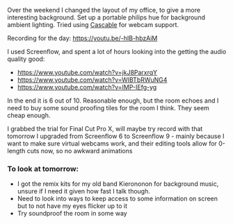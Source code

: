Over the weekend I changed the layout of my office, to give a more interesting background. Set up a portable philips hue for background ambient lighting. Tried using [Cascable](https://cascable.se) for webcam support.

Recording for the day: https://youtu.be/-hIB-hbzAiM

I used Screenflow, and spent a lot of hours looking into the getting the audio quality good:

 - https://www.youtube.com/watch?v=jkJ8ParxrqY
 - https://www.youtube.com/watch?v=WIBTbRWuNG4
 - https://www.youtube.com/watch?v=IMP-IEfg-yg

In the end it is 6 out of 10. Reasonable enough, but the room echoes and I need to buy some sound proofing tiles for the room I think. They seem cheap enough.

I grabbed the trial for Final Cut Pro X, will maybe try record with that tomorrow
I upgraded from Screenflow 6 to Screenflow 9 - mainly because I want to make sure virtual webcams work, and their editing tools allow for 0-length cuts now, so no awkward animations

### To look at tomorrow: 
 - I got the remix kits for my old band Kierononon for background music, unsure if I need it given how fast I talk though. 
 - Need to look into ways to keep access to some information on screen but to not have my eyes flicker up to it
 - Try soundproof the room in some way
